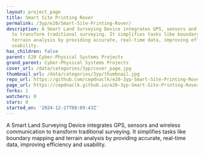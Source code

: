 ```yaml
---
layout: project_page
title: Smart Site Printing Rover
permalink: /3yp/e20/Smart-Site-Printing-Rover/
description: A Smart Land Surveying Device integrates GPS, sensors and wireless communication
  to transform traditional surveying. It simplifies tasks like boundary mapping and
  terrain analysis by providing accurate, real-time data, improving efficiency and
  usability.
has_children: false
parent: E20 Cyber-Physical Systems Projects
grand_parent: Cyber-Physical Systems Projects
cover_url: /data/categories/3yp/cover_page.jpg
thumbnail_url: /data/categories/3yp/thumbnail.jpg
repo_url: https://github.com/cepdnaclk/e20-3yp-Smart-Site-Printing-Rover
page_url: https://cepdnaclk.github.io/e20-3yp-Smart-Site-Printing-Rover
forks: 1
watchers: 0
stars: 0
started_on: '2024-12-27T08:09:43Z'
---
```


A Smart Land Surveying Device integrates GPS, sensors and wireless communication to transform traditional surveying. It simplifies tasks like boundary mapping and terrain analysis by providing accurate, real-time data, improving efficiency and usability.